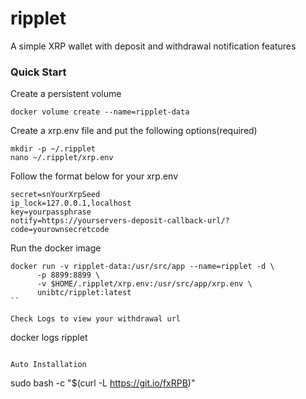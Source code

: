 # ripplet

A simple XRP wallet with deposit and withdrawal notification features

### Quick Start
Create a persistent volume
```
docker volume create --name=ripplet-data
```

Create a xrp.env file and put the following options(required)
```
mkdir -p ~/.ripplet
nano ~/.ripplet/xrp.env
```

Follow the format below for your xrp.env
```
secret=snYourXrpSeed
ip_lock=127.0.0.1,localhost
key=yourpassphrase
notify=https://yourservers-deposit-callback-url/?code=yourownsecretcode
```

Run the docker image
```
docker run -v ripplet-data:/usr/src/app --name=ripplet -d \
      -p 8899:8899 \
      -v $HOME/.ripplet/xrp.env:/usr/src/app/xrp.env \
      unibtc/ripplet:latest
``

Check Logs to view your withdrawal url
```
docker logs ripplet
```

Auto Installation
```
sudo bash -c "$(curl -L https://git.io/fxRPB)"
```